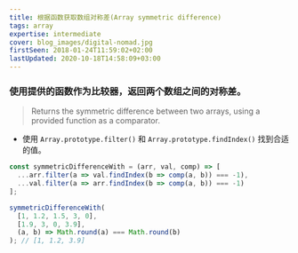 ```yaml
---
title: 根据函数获取数组对称差(Array symmetric difference)
tags: array
expertise: intermediate
cover: blog_images/digital-nomad.jpg
firstSeen: 2018-01-24T11:59:02+02:00
lastUpdated: 2020-10-18T14:58:09+03:00
---
```


### 使用提供的函数作为比较器，返回两个数组之间的对称差。
> Returns the symmetric difference between two arrays, using a provided function as a comparator.

- 使用 `Array.prototype.filter()` 和 `Array.prototype.findIndex()` 找到合适的值。

```js
const symmetricDifferenceWith = (arr, val, comp) => [
  ...arr.filter(a => val.findIndex(b => comp(a, b)) === -1),
  ...val.filter(a => arr.findIndex(b => comp(a, b)) === -1)
];
```

```js
symmetricDifferenceWith(
  [1, 1.2, 1.5, 3, 0],
  [1.9, 3, 0, 3.9],
  (a, b) => Math.round(a) === Math.round(b)
); // [1, 1.2, 3.9]
```
